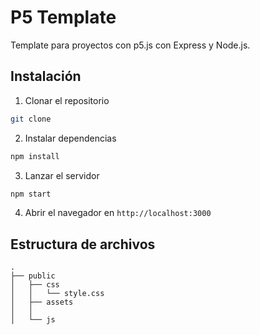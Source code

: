 # P5 Template

Template para proyectos con p5.js con Express y Node.js.

## Instalación

1. Clonar el repositorio
```bash
git clone
```

2. Instalar dependencias
```bash
npm install
```

3. Lanzar el servidor
```bash
npm start
```

4. Abrir el navegador en `http://localhost:3000`

## Estructura de archivos

```
.
├── public
│   ├── css
│   │   └── style.css
│   ├── assets
│   │   
│   └── js